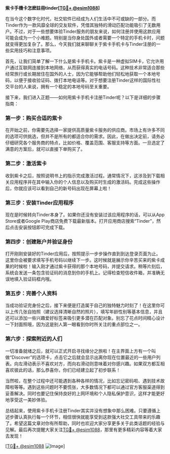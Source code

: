 **紫卡手機卡怎麽註冊tinder[[TG💪+ @esim1088](https://t.me/s/esim1088)]**

在当今这个数字化时代，社交软件已经成为人们生活中不可或缺的一部分。而Tinder作为一款风靡全球的交友软件，凭借其独特的滑动匹配功能吸引了无数用户。不过，对于一些想要体验Tinder服务的朋友来说，如何注册并使用这款应用可能会成为一个小难题。特别是当你身处国外或者需要一个特定的手机卡时，问题就变得更加复杂了。那么，今天我们就来聊聊关于紫卡手机卡与Tinder注册的一些实用技巧和注意事项。

首先，让我们简单了解一下什么是紫卡手机卡。紫卡是一种虚拟SIM卡，它允许用户通过互联网连接到本地网络，从而获得真实的电话号码。这种技术非常适合那些经常旅行或长期居住在国外的人士，因为它能够帮助他们轻松地获取一个本地号码，以便于接收验证码、拨打本地电话等。对于想要注册Tinder这样的国际性社交平台的人来说，拥有一个稳定的本地号码至关重要。

接下来，我们进入正题——如何用紫卡手机卡注册Tinder呢？以下是详细的步骤指南：

### 第一步：购买合适的紫卡

在开始之前，你需要先选择一家提供高质量紫卡服务的供应商。市场上有许多不同的选项可供挑选，但并不是所有的都适合你的需求。因此，在做出决定前，请务必仔细研究各个服务商的特点，比如价格、覆盖范围、客服支持等方面。一旦选定了满意的方案后，就可以直接下单购买了。

### 第二步：激活紫卡

收到紫卡之后，按照说明书上的指示完成激活过程。通常情况下，这涉及到下载相关应用程序并在其中输入你的个人信息以及购买时生成的激活码。完成这些操作后，你就应该可以看到自己的新号码出现在屏幕上啦！

### 第三步：安装Tinder应用程序

现在是时候转向Tinder本身了。如果你还没有安装过该应用程序的话，可以从App Store或者Google Play商店免费下载最新版本。打开应用商店搜索“Tinder”，然后点击安装按钮即可完成下载。

### 第四步：创建账户并验证身份

打开刚刚安装好的Tinder应用后，按照提示一步步操作直到到达登录页面为止。这里你会被要求填写手机号码以继续下一步。这时候就是展示你辛苦买来的紫卡成果的时候啦！输入刚才通过紫卡获得的那个本地号码，并提交请求。稍等片刻后，系统会发送一条包含验证码的消息到你的手机上。记得检查短信收件箱，并准确无误地填入验证码框内哦。

### 第五步：完善个人资料

当成功验证完身份之后，接下来便是打造属于自己的独特魅力时刻了！在这里你可以上传几张自拍照（建议选择清晰自然的照片），填写年龄性别等基本信息，并且还可以添加一些兴趣爱好标签来吸引更多潜在匹配对象。别忘了花点时间精心设计一下封面照哦，因为这是别人第一眼看到你时所关注的重点部位之一。

### 第六步：探索附近的人们

一切准备就绪之后，就可以正式开启寻找缘分之旅啦！在主界面上方有一个叫做“Discover”的选项卡，点击它之后就会显示出离你现在位置最近的一些用户列表。向左滑动表示不喜欢对方，而向右滑动则意味着对你感兴趣。如果双方都互相喜欢彼此的话，那么恭喜你，你们已经建立起了初步联系！

当然啦，在整个过程中还可能遇到各种各样的情况，比如忘记密码啦、遇到技术故障啦等等。遇到这些问题时不要慌张，大多数情况下都可以通过官方客服渠道得到妥善解决。同时也要记住保持良好的上网环境和个人隐私保护意识，这样才能更好地享受这一美妙体验。

总结起来，使用紫卡手机卡注册Tinder其实并没有想象中那么困难。只要遵循上述步骤认真执行每一个环节，相信很快就能享受到这款强大社交工具带来的乐趣了。希望这篇文章对你有所帮助，同时也欢迎大家分享更多关于此类话题的经验与见解。最后再次提醒大家关注[TG💪+ @esim1088](https://t.me/s/esim1088)，那里有更多精彩内容等着大家去发现！

[[TG💪+ @esim1088](https://t.me/s/esim1088) ![Image](https://i.postimg.cc/4NQfJmqS/Snipaste-2025-05-13-00-14-12.png)]